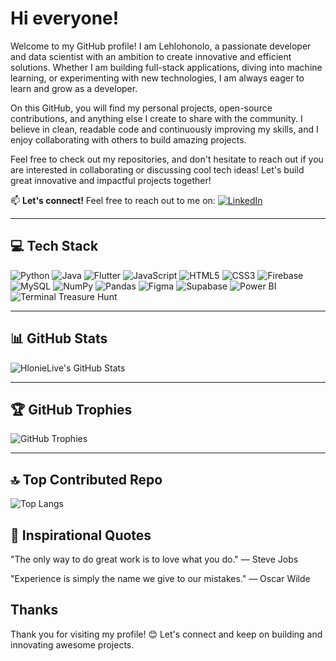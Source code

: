 # Hi everyone!

Welcome to my GitHub profile! I am Lehlohonolo, a passionate developer and data scientist with an ambition to create innovative and efficient solutions. Whether I am building full-stack applications, diving into machine learning, or experimenting with new technologies, I am always eager to learn and grow as a developer.

On this GitHub, you will find my personal projects, open-source contributions, and anything else I create to share with the community. I believe in clean, readable code and continuously improving my skills, and I enjoy collaborating with others to build amazing projects.

Feel free to check out my repositories, and don't hesitate to reach out if you are interested in collaborating or discussing cool tech ideas! Let's build great innovative and impactful projects together! 

📫 **Let's connect!** Feel free to reach out to me on:
[![LinkedIn](https://img.shields.io/badge/LinkedIn-0A66C2?style=for-the-badge&logo=linkedin&logoColor=white)](https://www.linkedin.com/in/lehlohonolo-tshabalala-b81657266/) 

---

## 💻 Tech Stack  
![Python](https://img.shields.io/badge/-Python-3776AB?style=flat&logo=python&logoColor=white)
![Java](https://img.shields.io/badge/-Java-007396?style=flat&logo=java&logoColor=white)
![Flutter](https://img.shields.io/badge/-Flutter-02569B?style=flat&logo=flutter&logoColor=white)
![JavaScript](https://img.shields.io/badge/-JavaScript-F7DF1E?style=flat&logo=javascript&logoColor=black)
![HTML5](https://img.shields.io/badge/-HTML5-E34F26?style=flat&logo=html5&logoColor=white)
![CSS3](https://img.shields.io/badge/-CSS3-1572B6?style=flat&logo=css3&logoColor=white)
![Firebase](https://img.shields.io/badge/-Firebase-FFCA28?style=flat&logo=firebase&logoColor=black)
![MySQL](https://img.shields.io/badge/-MySQL-4479A1?style=flat&logo=mysql&logoColor=white)
![NumPy](https://img.shields.io/badge/-NumPy-013243?style=flat&logo=numpy&logoColor=white)
![Pandas](https://img.shields.io/badge/-Pandas-150458?style=flat&logo=pandas&logoColor=white)
![Figma](https://img.shields.io/badge/-Figma-F24E1E?style=flat&logo=figma&logoColor=white)
![Supabase](https://img.shields.io/badge/-Supabase-3ECF8E?style=flat&logo=supabase&logoColor=white)
![Power BI](https://img.shields.io/badge/-Power%20BI-F2C811?style=flat&logo=powerbi&logoColor=black)
![Terminal Treasure Hunt](https://img.shields.io/badge/Linux-Commands-Practice?style=for-the-badge&logo=linux&color=orange)

---

## 📊 GitHub Stats  
![HlonieLive's GitHub Stats](https://github-readme-stats.vercel.app/api?username=HlonieLive&show_icons=true&theme=radical)

---

## 🏆 GitHub Trophies  
![GitHub Trophies](https://github-profile-trophy.vercel.app/?username=HlonieLive&theme=dracula)

---

## 🔝 Top Contributed Repo  
![Top Langs](https://github-readme-stats.vercel.app/api/top-langs/?username=HlonieLive&layout=compact&theme=radical)


## 🧠 **Inspirational Quotes**

"The only way to do great work is to love what you do." — Steve Jobs

"Experience is simply the name we give to our mistakes." — Oscar Wilde


## Thanks
Thank you for visiting my profile! 😊 Let's connect and keep on building and innovating awesome projects.
